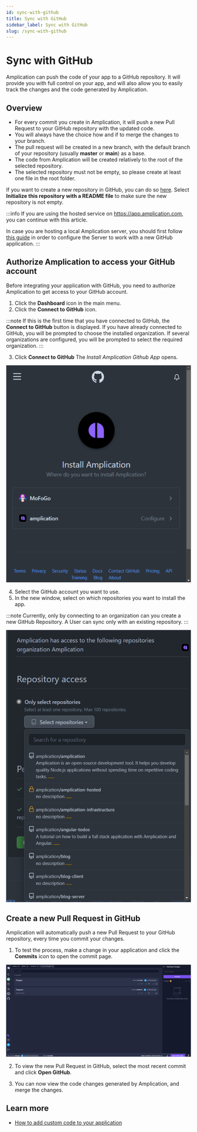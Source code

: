 ```yaml
---
id: sync-with-github
title: Sync with GitHub
sidebar_label: Sync with GitHub
slug: /sync-with-github
---
```


# Sync with GitHub

Amplication can push the code of your app to a GitHub repository. It will provide you with full control on your app, and will also allow you to easily track the changes and the code generated by Amplication.

## Overview

- For every commit you create in Amplication, it will push a new Pull Request to your GitHub repository with the updated code.
- You will always have the choice how and if to merge the changes to your branch.
- The pull request will be created in a new branch, with the default branch of your repository (usually **master** or **main**) as a base.
- The code from Amplication will be created relatively to the root of the selected repository.
- The selected repository must not be empty, so please create at least one file in the root folder.

If you want to create a new repository in GitHub, you can do so [here](https://github.com/new). Select **Initialize this repository with a README file** to make sure the new repository is not empty.

:::info
If you are using the hosted service on https://app.amplication.com, you can continue with this article. 

In case you are hosting a local Amplication server, you should first follow [this guide](/docs/connect-server-to-github) in order to configure the Server to work with a new GitHub application.
:::

## Authorize Amplication to access your GitHub account

Before integrating your application with GitHub, you need to authorize Amplication to get access to your GitHub account.

1. Click the **Dashboard** icon in the main menu.
2. Click the **Connect to GitHub** icon. 

:::note
If this is the first time that you have connected to GitHub, the **Connect to GitHub** button is displayed. 
If you have already connected to GitHub, you will be prompted to choose the installed organization. If several organizations are configured, you will be prompted to select the required organization. 
:::

3. Click **Connect to GitHub**
The _Install Amplication Github App_ opens. 

![](./assets/sync-with-github/install_amplication.png)

4. Select the GitHub account you want to use.
5. In the new window, select on which repositories you want to install the app.

:::note
Currently, only by connecting to an organization can you create a new GitHub Repository. A User can sync only with an existing repository. 
:::

![](./assets/sync-with-github/Select-repository-2.png)


## Create a new Pull Request in GitHub

Amplication will automatically push a new Pull Request to your GitHub repository, every time you commit your changes.

1. To test the process, make a change in your application and click  the **Commits** icon  to open the commit page.


![](./assets/sync-with-github/Last-commit.png)

2. To view the new Pull Request in GitHub, select the most recent commit and  click **Open GitHub**.

3. You can now view the code changes generated by Amplication, and merge the changes.


## Learn more

- [How to add custom code to your application](/docs/how-to/custom-code)
